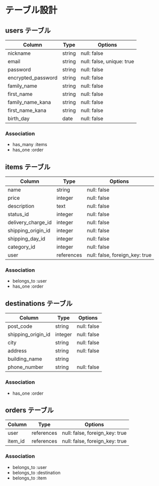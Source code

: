 # テーブル設計

## users テーブル

| Column             | Type   | Options                   |
| ------------------ | ------ | ------------------------- |
| nickname           | string | null: false               |
| email              | string | null: false, unique: true |
| password           | string | null: false               |
| encrypted_password | string | null: false               |
| family_name        | string | null: false               |
| first_name         | string | null: false               |
| family_name_kana   | string | null: false               |
| first_name_kana    | string | null: false               |
| birth_day          | date   | null: false               |

### Association

- has_many :items
- has_one :order



## items テーブル

| Column             | Type       | Options                        |
| ------------------ | ---------- | ------------------------------ |
| name               | string     | null: false                    |
| price              | integer    | null: false                    |
| description        | text       | null: false                    |
| status_id          | integer    | null: false                    |
| delivery_charge_id | integer    | null: false                    |
| shipping_origin_id | integer    | null: false                    |
| shipping_day_id    | integer    | null: false                    |
| category_id        | integer    | null: false                    |
| user               | references | null: false, foreign_key: true |



### Association

- belongs_to :user
- has_one :order

##  destinations テーブル

| Column             | Type       | Options                        | 
| ------------------ | ---------- | ------------------------------ |
| post_code          | string     | null: false                    |
| shipping_origin_id | integer    | null: false                    |
| city               | string     | null: false                    |
| address            | string     | null: false                    |
| building_name      | string     |                                |
| phone_number       | string     | null: false                    |



### Association

- has_one :order


##  orders テーブル

| Column   | Type       | Options                        | 
| -------- | ---------- | ------------------------------ |
| user     | references | null: false, foreign_key: true |
| item_id  | references | null: false, foreign_key: true |

### Association

- belongs_to :user
- belongs_to :destination
- belongs_to :item